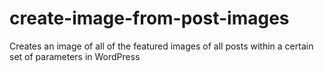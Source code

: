 # create-image-from-post-images
Creates an image of all of the featured images of all posts within a certain set of parameters in WordPress
